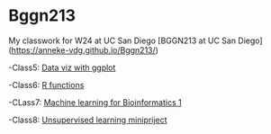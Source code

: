# Bggn213
My classwork for W24 at UC San Diego [BGGN213 at UC San Diego] (https://anneke-vdg.github.io/Bggn213/)

-Class5: [Data viz with ggplot](https://github.com/Anneke-vdg/Bggn213/blob/main/Lab_5.md)

-Class6: [R functions]()

 -CLass7: [Machine learning for Bioinformatics 1]()

 -Class8: [Unsupervised learning minipriject]()
